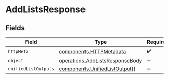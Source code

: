 # AddListsResponse


## Fields

| Field                                                                              | Type                                                                               | Required                                                                           | Description                                                                        |
| ---------------------------------------------------------------------------------- | ---------------------------------------------------------------------------------- | ---------------------------------------------------------------------------------- | ---------------------------------------------------------------------------------- |
| `httpMeta`                                                                         | [components.HTTPMetadata](../../models/components/httpmetadata.md)                 | :heavy_check_mark:                                                                 | N/A                                                                                |
| `object`                                                                           | [operations.AddListsResponseBody](../../models/operations/addlistsresponsebody.md) | :heavy_minus_sign:                                                                 | N/A                                                                                |
| `unifiedListOutputs`                                                               | [components.UnifiedListOutput](../../models/components/unifiedlistoutput.md)[]     | :heavy_minus_sign:                                                                 | N/A                                                                                |